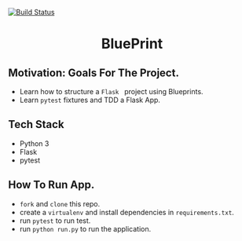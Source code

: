 [![Build Status](https://travis-ci.org/SarpongAbasimi/Blueprint.svg?branch=master)](https://travis-ci.org/SarpongAbasimi/Blueprint)

<h1 align='center'>
 BluePrint
</h1>

## Motivation: Goals For The Project.

- Learn how to structure a ``Flask `` project using Blueprints.
- Learn ``pytest`` fixtures and TDD a Flask App.

## Tech Stack

- Python 3
- Flask
- pytest

## How To Run App.

- ``fork`` and ``clone`` this repo.
- create a ``virtualenv`` and install dependencies in ``requirements.txt``.
- run ``pytest`` to run test.
- run ``python run.py`` to run the application. 